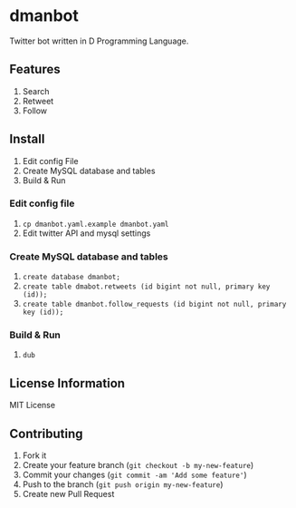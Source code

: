 # dmanbot

Twitter bot written in D Programming Language.

## Features

1. Search
2. Retweet
3. Follow

## Install

1. Edit config File
2. Create MySQL database and tables
3. Build & Run

### Edit config file

1. `cp dmanbot.yaml.example dmanbot.yaml`
2. Edit twitter API and mysql settings

### Create MySQL database and tables

1. `create database dmanbot;`
2. `create table dmabot.retweets (id bigint not null, primary key (id));`
3. `create table dmanbot.follow_requests (id bigint not null, primary key (id));`

### Build & Run

1. `dub`

## License Information

MIT License

## Contributing

1. Fork it
2. Create your feature branch (`git checkout -b my-new-feature`)
3. Commit your changes (`git commit -am 'Add some feature'`)
4. Push to the branch (`git push origin my-new-feature`)
5. Create new Pull Request
